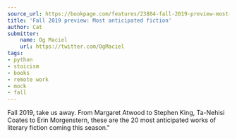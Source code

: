 ```yaml
---
source_url: https://bookpage.com/features/23884-fall-2019-preview-most-anticipated-fiction#.XVRGmy2ZM5g
title: 'Fall 2019 preview: Most anticipated fiction'
author: Cat
submitter:
    name: Og Maciel
    url: https://twitter.com/OgMaciel
tags:
- python
- stoicism
- books
- remote work
- mock
- fall
---
```


Fall 2019, take us away. From Margaret Atwood to Stephen King, Ta-Nehisi Coates to Erin Morgenstern, these are the 20 most anticipated works of literary fiction coming this season." 
